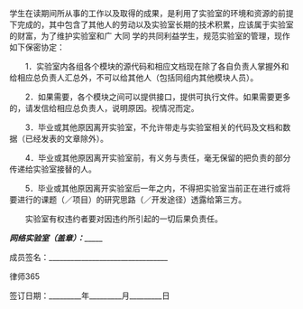 
 学生在读期间所从事的工作以及取得的成果，是利用了实验室的环境和资源的前提下完成的，其中包含了其他人的劳动以及实验室长期的技术积累，应该属于实验室的财富，为了维护实验室和广
大同
学的共同利益学生，规范实验室的管理，现作如下保密协定：


　　1．实验室内各组各个模块的源代码和相应文档现在除了各自负责人掌握外和给相应总负责人汇总外，不可以给其他人（包括同组内其他模块人员）。


　　2．如果需要，各个模块之间可以提供接口，提供可执行文件。如果需要更多的，请发信给相应总负责人，说明原因。视情况而定。


　　3．毕业或其他原因离开实验室，不允许带走与实验室相关的代码及文档和数据（已经发表的文章除外）。


　　4．毕业或其他原因离开实验室前，有义务与责任，毫无保留的把负责的部分传递给实验室接替的人。


　　5．毕业或其他原因离开实验室后一年之内，不得把实验室当前正在进行或将要进行的课题（／项目）的研究思路（／开发途径）透露给第三方。


　　实验室有权违约者要对因违约所引起的一切后果负责任。


 



 
_________网络实验室（盖章）：______________
 
成员签名：_________________________________
 

 

  
律师365

 

 

 
签订日期：_________年_________月_________日
 

 
 

 
 
 
  
 
  
 
   


   
 

   


   


   
 
 
  
 
 
 

